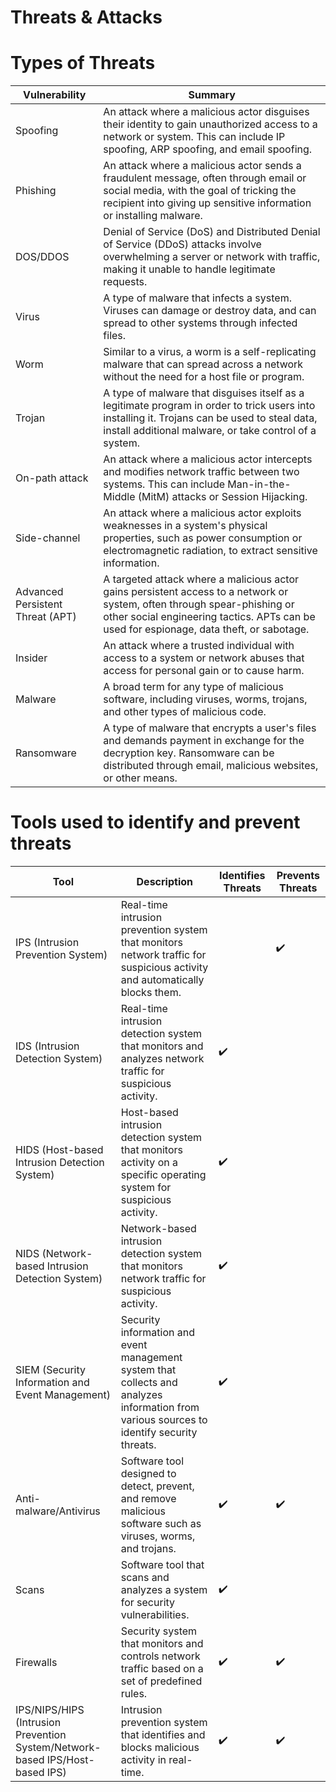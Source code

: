 # Threats & Attacks

# Types of Threats
| Vulnerability | Summary |
| --- | --- |
| Spoofing | An attack where a malicious actor disguises their identity to gain unauthorized access to a network or system. This can include IP spoofing, ARP spoofing, and email spoofing. |
| Phishing | An attack where a malicious actor sends a fraudulent message, often through email or social media, with the goal of tricking the recipient into giving up sensitive information or installing malware. |
| DOS/DDOS | Denial of Service (DoS) and Distributed Denial of Service (DDoS) attacks involve overwhelming a server or network with traffic, making it unable to handle legitimate requests. |
| Virus | A type of malware that infects a system. Viruses can damage or destroy data, and can spread to other systems through infected files. |
| Worm | Similar to a virus, a worm is a self-replicating malware that can spread across a network without the need for a host file or program. |
| Trojan | A type of malware that disguises itself as a legitimate program in order to trick users into installing it. Trojans can be used to steal data, install additional malware, or take control of a system. |
| On-path attack | An attack where a malicious actor intercepts and modifies network traffic between two systems. This can include Man-in-the-Middle (MitM) attacks or Session Hijacking. |
| Side-channel | An attack where a malicious actor exploits weaknesses in a system's physical properties, such as power consumption or electromagnetic radiation, to extract sensitive information. |
| Advanced Persistent Threat (APT) | A targeted attack where a malicious actor gains persistent access to a network or system, often through spear-phishing or other social engineering tactics. APTs can be used for espionage, data theft, or sabotage. |
| Insider | An attack where a trusted individual with access to a system or network abuses that access for personal gain or to cause harm. |
| Malware | A broad term for any type of malicious software, including viruses, worms, trojans, and other types of malicious code. |
| Ransomware | A type of malware that encrypts a user's files and demands payment in exchange for the decryption key. Ransomware can be distributed through email, malicious websites, or other means. |

# Tools used to identify and prevent threats
| Tool | Description | Identifies Threats | Prevents Threats |
| --- | --- | --- | --- |
| IPS (Intrusion Prevention System) | Real-time intrusion prevention system that monitors network traffic for suspicious activity and automatically blocks them. |  | ✔️ |
| IDS (Intrusion Detection System) | Real-time intrusion detection system that monitors and analyzes network traffic for suspicious activity. | ✔️ | |
| HIDS (Host-based Intrusion Detection System) | Host-based intrusion detection system that monitors activity on a specific operating system for suspicious activity. | ✔️ | |
| NIDS (Network-based Intrusion Detection System) | Network-based intrusion detection system that monitors network traffic for suspicious activity. | ✔️ | |
| SIEM (Security Information and Event Management) | Security information and event management system that collects and analyzes information from various sources to identify security threats. | ✔️ | |
| Anti-malware/Antivirus | Software tool designed to detect, prevent, and remove malicious software such as viruses, worms, and trojans. | ✔️ | ✔️ |
| Scans | Software tool that scans and analyzes a system for security vulnerabilities. | ✔️ | |
| Firewalls | Security system that monitors and controls network traffic based on a set of predefined rules. | ✔️ | ✔️ |
| IPS/NIPS/HIPS (Intrusion Prevention System/Network-based IPS/Host-based IPS) | Intrusion prevention system that identifies and blocks malicious activity in real-time. | ✔️ | ✔️ |
